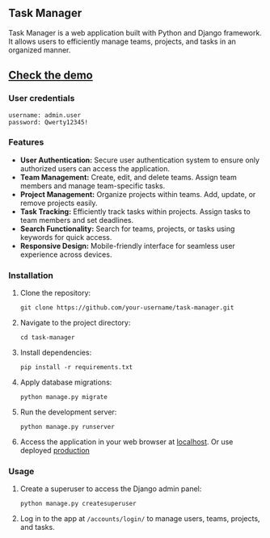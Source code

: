 ## Task Manager

Task Manager is a web application built with Python and Django framework. It allows users to efficiently manage teams, projects, and tasks in an organized manner.

## [Check the demo](https://it-company-task-manager-44bm.onrender.com)
### User credentials
   ```
   username: admin.user
   password: Qwerty12345!
   ```

### Features

- **User Authentication:** Secure user authentication system to ensure only authorized users can access the application.
- **Team Management:** Create, edit, and delete teams. Assign team members and manage team-specific tasks.
- **Project Management:** Organize projects within teams. Add, update, or remove projects easily.
- **Task Tracking:** Efficiently track tasks within projects. Assign tasks to team members and set deadlines.
- **Search Functionality:** Search for teams, projects, or tasks using keywords for quick access.
- **Responsive Design:** Mobile-friendly interface for seamless user experience across devices.

### Installation

1. Clone the repository:
   ```
   git clone https://github.com/your-username/task-manager.git
   ```

2. Navigate to the project directory:
   ```
   cd task-manager
   ```

3. Install dependencies:
   ```
   pip install -r requirements.txt
   ```

4. Apply database migrations:
   ```
   python manage.py migrate
   ```

5. Run the development server:
   ```
   python manage.py runserver
   ```

6. Access the application in your web browser at [localhost](http://localhost:8000). Or use deployed [production]()

### Usage

1. Create a superuser to access the Django admin panel:
   ```
   python manage.py createsuperuser
   ```

2. Log in to the app at `/accounts/login/` to manage users, teams, projects, and tasks.
